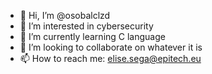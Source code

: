 - 👋 Hi, I’m @osobalclzd
- 👀 I’m interested in cybersecurity
- 🌱 I’m currently learning C language
- 💞️ I’m looking to collaborate on whatever it is
- 📫 How to reach me: elise.sega@epitech.eu

<!---
osobalclzd/osobalclzd is a ✨ special ✨ repository because its `README.md` (this file) appears on your GitHub profile.
You can click the Preview link to take a look at your changes.
--->
